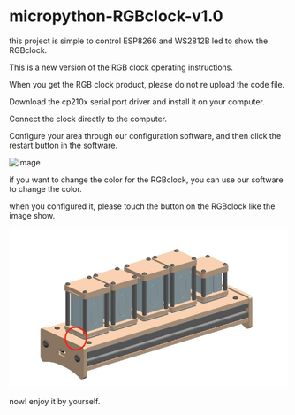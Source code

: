 # micropython-RGBclock-v1.0
this project is simple to control ESP8266 and WS2812B led to show the RGBclock.

This is a new version of the RGB clock operating instructions.

When you get the RGB clock product, please do not re upload the code file.

Download the cp210x serial port driver and install it on your computer. 

Connect the clock directly to the computer. 

Configure your area through our configuration software, and then click the restart button in the software.

![image]("https://github.com/HorwinHe/micropython-RGBclock-v1.0/blob/master/images/info2.jpg")

if you want to change the color for the RGBclock, you can use our software to change the color.

when you configured it, please touch the button on the RGBclock like the image show.

![add image](images/info2.jpg)

now! enjoy it by yourself.
